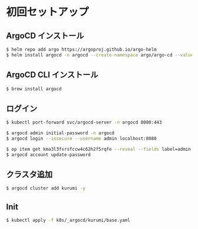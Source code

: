 # 初回セットアップ

## ArgoCD インストール

```bash
$ helm repo add argo https://argoproj.github.io/argo-helm
$ helm install argocd -n argocd --create-namespace argo/argo-cd --values ./values.yaml
```

## ArgoCD CLI インストール

```bash
$ brew install argocd
```

## ログイン

```bash
$ kubectl port-forward svc/argocd-server -n argocd 8080:443
```

```bash
$ argocd admin initial-password -n argocd
$ argocd login --insecure --username admin localhost:8080
```

```bash
$ op item get kma3l3fsrsfccw4c62h2f5rqfe --reveal --fields label=admin
$ argocd account update-password
```

## クラスタ追加

```bash
$ argocd cluster add kurumi -y
```

## Init

```bash
$ kubectl apply -f k8s/_argocd/kurumi/base.yaml
```
